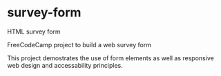 # survey-form
HTML survey form

FreeCodeCamp project to build a web survey form

This project demostrates the use of form elements as well as 
responsive web design and accessability principles.